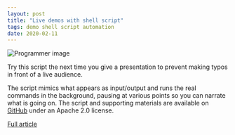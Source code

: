 ```yaml
---
layout: post
title: "Live demos with shell script"
tags: demo shell script automation
date: 2020-02-11
---
```


![Programmer image](https://opensource.com/sites/default/files/styles/image-full-size/public/lead-images/laptop_screen_desk_work_chat_text.png?itok=UXqIDRDD)

Try this script the next time you give a presentation to prevent making typos 
in front of a live audience.

The script mimics what appears as input/output and runs the real commands in the 
background, pausing at various points so you can narrate what is going on. The script 
and supporting materials are available on 
[GitHub](https://github.com/lisa/lisa19-containers) under an Apache 2.0 license.

[Full article](https://opensource.com/article/20/2/live-demo-script)
